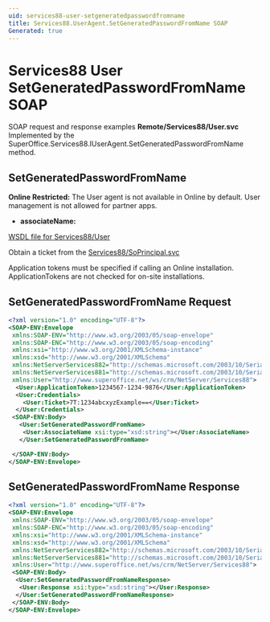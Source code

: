 ```yaml
---
uid: services88-user-setgeneratedpasswordfromname
title: Services88.UserAgent.SetGeneratedPasswordFromName SOAP
Generated: true
---
```


# Services88 User SetGeneratedPasswordFromName SOAP

SOAP request and response examples **Remote/Services88/User.svc**
Implemented by the <see cref="M:SuperOffice.Services88.IUserAgent.SetGeneratedPasswordFromName">SuperOffice.Services88.IUserAgent.SetGeneratedPasswordFromName</see> method.

## SetGeneratedPasswordFromName

<para /><b>Online Restricted:</b> The User agent is not available in Online by default. User management is not allowed for partner apps.

* **associateName:** 



[WSDL file for Services88/User](../Services88-User.md)

Obtain a ticket from the [Services88/SoPrincipal.svc](../SoPrincipal/index.md)

Application tokens must be specified if calling an Online installation. ApplicationTokens are not checked for on-site installations.

## SetGeneratedPasswordFromName Request

```xml
<?xml version="1.0" encoding="UTF-8"?>
<SOAP-ENV:Envelope
 xmlns:SOAP-ENV="http://www.w3.org/2003/05/soap-envelope"
 xmlns:SOAP-ENC="http://www.w3.org/2003/05/soap-encoding"
 xmlns:xsi="http://www.w3.org/2001/XMLSchema-instance"
 xmlns:xsd="http://www.w3.org/2001/XMLSchema"
 xmlns:NetServerServices882="http://schemas.microsoft.com/2003/10/Serialization/Arrays"
 xmlns:NetServerServices881="http://schemas.microsoft.com/2003/10/Serialization/"
 xmlns:User="http://www.superoffice.net/ws/crm/NetServer/Services88">
  <User:ApplicationToken>1234567-1234-9876</User:ApplicationToken>
  <User:Credentials>
    <User:Ticket>7T:1234abcxyzExample==</User:Ticket>
  </User:Credentials>
 <SOAP-ENV:Body>
   <User:SetGeneratedPasswordFromName>
    <User:AssociateName xsi:type="xsd:string"></User:AssociateName>
   </User:SetGeneratedPasswordFromName>

 </SOAP-ENV:Body>
</SOAP-ENV:Envelope>

```


## SetGeneratedPasswordFromName Response

```xml
<?xml version="1.0" encoding="UTF-8"?>
<SOAP-ENV:Envelope
 xmlns:SOAP-ENV="http://www.w3.org/2003/05/soap-envelope"
 xmlns:SOAP-ENC="http://www.w3.org/2003/05/soap-encoding"
 xmlns:xsi="http://www.w3.org/2001/XMLSchema-instance"
 xmlns:xsd="http://www.w3.org/2001/XMLSchema"
 xmlns:NetServerServices882="http://schemas.microsoft.com/2003/10/Serialization/Arrays"
 xmlns:NetServerServices881="http://schemas.microsoft.com/2003/10/Serialization/"
 xmlns:User="http://www.superoffice.net/ws/crm/NetServer/Services88">
 <SOAP-ENV:Body>
  <User:SetGeneratedPasswordFromNameResponse>
   <User:Response xsi:type="xsd:string"></User:Response>
  </User:SetGeneratedPasswordFromNameResponse>
 </SOAP-ENV:Body>
</SOAP-ENV:Envelope>

```

